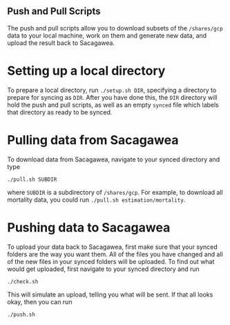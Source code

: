 ## Push and Pull Scripts

The push and pull scripts allow you to download subsets of the
`/shares/gcp` data to your local machine, work on them and generate
new data, and upload the result back to Sacagawea.

# Setting up a local directory

To prepare a local directory, run `./setup.sh DIR`, specifying a
directory to prepare for syncing as `DIR`.  After you have done this,
the `DIR` directory will hold the push and pull scripts, as well as an
empty `synced` file which labels that directory as ready to be synced.

# Pulling data from Sacagawea

To download data from Sacagawea, navigate to your synced directory and
type
```
./pull.sh SUBDIR
```
where `SUBDIR` is a subdirectory of `/shares/gcp`.  For example, to
download all mortality data, you could run `./pull.sh
estimation/mortality`.

# Pushing data to Sacagawea

To upload your data back to Sacagawea, first make sure that your
synced folders are the way you want them.  All of the files you have
changed and all of the new files in your synced folders will be
uploaded.  To find out what would get uploaded, first navigate to your
synced directory and run
```
./check.sh
```

This will simulate an upload, telling you what will be sent.  If that
all looks okay, then you can run
```
./push.sh
```
